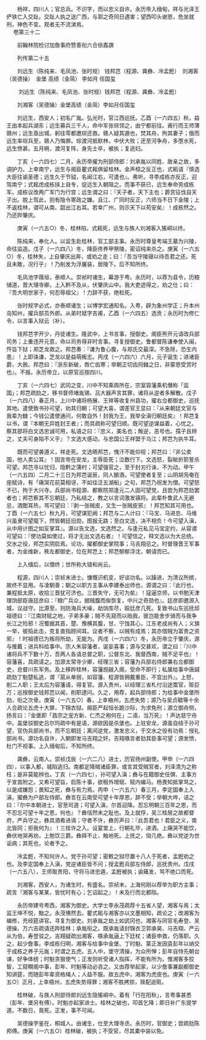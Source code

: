 <!-- { "loadSidebar": true } -->
　　杨祥，四川人；官总兵。不识字，而以忠义自许。永历帝入缅甸，祥与光泽王俨铁亡入交趾。交趾人执之送广西，与郭之奇同日遇害；望西叩头谢恩，危坐就刑，神色不变。观者无不流涕焉。  
　 
卷第三十二

　　前翰林院检讨加詹事府赞善衔六合徐鼒譔

　　列传第二十五

　　刘远生（陈纯来、毛凤池、张时规） 钱邦芑（程源、龚彝、冷孟銋）　刘湘客（吴德操）　金堡 高绩（金简） 李如月 任国玺

　　 刘远生（陈纯来、毛凤池、张时规）钱邦芑（程源、龚彝、冷孟銋）

　　刘湘客（吴德操）金堡高绩（金简）李如月任国玺

　　刘远生，西安人；初名广胤。弘光时，官江西巡抚。乙酉（一六四五）秋，益王由本起兵湖东；远生募兵三千人，命中军张琮领之，由宁都前往。甫行而王师薄赣州；远生亟出城，躬往雩都邀琮还救。赣人疑其遁也，焚其舟，拘其妻子；俄而远生率琮兵至，赣人乃悔罪。琮渡河抵默林，中伏大败；还至河争舟，多堕水死，远生愤甚。五月朔，渡河复阵，身先士卒，被执；复逃妇。

　　丁亥（一六四七）二月，永历帝擢为刑部侍郎：刘承胤以同姓、故亲之故，多调护力。上幸南宁，远生与阁臣瞿式耜俱留桂林。金声桓之反正也，式耜请『慎选大臣往谕圣德；远生久于节钺，名闻江右，可遣也』。弗听。寻李成栋亦反正，迎驾南宁；式耜虑成栋挟上自专，促远生入朝阻之。而事不获已，远生奉命劳成栋军。成栋议改两广军门为行宫；远生谓之曰：『天子者，天下主也；爵赏征伐自天子出。脱上驾此，则有隐令寄政之嫌。且江、广同时反正，六师当不日下金陵；上不返桂林，谓可从南、韶出江右耳。若幸广州，则示天下以苟安矣』！成栋然之。乃还跸肇庆。

　　庚寅（一六五○）冬，桂林陷，式耜死，远生与族人刘湘客入猺峒以终。

　　陈纯来，奉化人。以监生赴桂林，官工部主事。永历时尊皇考端王墓为兴陵，命往监造。戊子（一六四八）冬，降臣佟养甲祭陵，密诏纯来杀之。庚寅（一六五○）冬，桂林失，上自肇庆出奔，或劝之走；曰：『吾当守陵寝以待吾君之还。死且未敢，况行乎』！乃削发为浮屠装，居陵下。后不知所终。

　　毛凤池字薇垣，泰顺人。崇祯时诸生，幕游于粤。永历时，以荐为县令，历粮储道，晋大理寺卿。上入黔不及从，伏肇庆山中。我大吏迹得之，劝之仕；曰：『吾大明世家子，何忍辱祖父』！力辞不获，绝粒死。

　　张时规字必式，亦泰顺诸生；以博学宏通知名。入粤，辟为象州学正；升本州岛知州，擢兵部员外郎。从弟时斌字吉甫，乙酉（一六四五）选贡；永历时为修仁令，以言事入狱云（补）。

　　钱邦芑字开少，丹徒诸生。隆武中，上书言事，授御史。阁臣熊开元请改兵部司务；上重违开元意，命以司务得非时言事。寻复授御史。鲁都督陈谦奉使入闽，忤旨下狱；郑芝龙救之。邦芑奏：『谦为鲁心腹，与郑氏交最深。不急除，恐生内患』！上即诛谦，芝龙以是益萌叛志。丙戌（一六四六）六月，元子诞生；进诸臣爵，大赦。邦芑曰：『浙东新破，唇亡齿寒；举朝正切齿同雠之日，非蒙恩受赏时也』。不报。永历帝立，以原官巡按四川。

　　丁亥（一六四七）武冈之变，川中不知乘舆所在，宗室容藩乘机僭称「监国」；邦芑疏劾之，移书督师堵胤锡、吕大器声言其罪，诸将从逆者多解散。戊子（一六四八）春正月，上川中诸将杨展、王祥等收复州县功，擢右佥都御史，巡抚其地。遣使致书孙可望，劝其归朝；可望大喜，谓差官王显曰：『从来朝廷文官与我辈为雠；今钱公遣使通问，何敢自外！封我为王，我举全滇归朝廷矣』！邦芑复以书，谓『本朝无异姓封王者』；而具疏称可望归顺。既可望逆谋益着，心忧之。察其部将白文选忠诚可用，私语之曰：『忠义，美名也；叛逆，恶号也。孺子且辨之，丈夫可身陷不义乎』？文选大感动，与忠国公王祥盟于乌江；邦芑为执牛耳。

　　既而可望袭遵义，祥走死。文选晤邦芑，愧汗不能仰视；邦芑曰：『非公卖国，他人卖公耳』！因言帝在安龙，主辱臣死；泣数行下。文选怒，裂眦折箭誓杀可望。邦芑寻以忧归，隐黔之蒲村；可望强官之，至于封刃行诛，不为动。甲午（一六五四）二月二十三日为邦芑诞辰，同人酿酒，可望使者复至；山阴胡凫奄在座赋诗，有「痛哭花前莫相讶，不如往泛五湖船」之句，邦芑乃祝发为僧。可望怒不已，拘于大兴寺。兵部尚书程源、都察院郑逢元二人固可望党，且尝为邦芑劾罢者也；邦芑察其不忘朝廷，乃私结之，教之以言词激发镇将。此辈朴鲁武人无避忌，酒酣耳热，骂可望曰：『剥一张贼皮，又生一张贼皮邪』！邦芑知其可用也。丁酉（一六五七）秋九月，可望谋犯阙；邦芑与二人计曰：『马宝、马进忠、马维兴虽隶可望麾下，然皆朝廷旧勋，图报无路；至白文选，决不相负！今可望入滇，从中用计图之如反掌耳』。源以告文选，文选然之。与逢元私见马宝定约，从容谓可望曰：『使功莫如使过，将才无出文选右者』！可望信之，释文选以为大总统。交水之役，邦芑实阴启焉。论功，擢都御史掌院事；马吉翔忌之。时督理晋王军事者，为金维新，秩左都御史，位在邦芑上；邦芑郁郁浮沈，朝请而已。

　　上入缅后，以僧终；世所称大错和尚云。

　　程源，四川人；崇祯末进士。慷慨识机变，好谈功名。以躁进，为清议所摈，故终不显用。与凌駉善；駉之以职方主事从李建泰出师也，源谓之曰：『此行也，兼程抵太原，收拾三晋犹可济也。三晋失守，无可为矣』！寇逼京师，以书勉天津理饷部臣唐廷彦曰：『粮广兵众，据贼腹而俟恢复，中兴之奇勋也』。廷彦即邀源入城，议战守。比源至，则防海兵大噪，劫饷库尽，殴廷彦几死。复致书山东巡抚邱祖德曰：『江南财赋之地，子弟多豪；贼不先窥而以贻我，彼岂能舍步骑而与我争长江之险邪！况蜀据其首，楚、豫横其腹，甘、宁蚀其心，江东老成尚有人；义旗一举，彼捣此击，克复直指顾间耳。议者不察，以贼有成焉；其亦借贼为富贵之资邪』！时祖德已为叛将所劫，无能为。丙戌（一六四六）冬，永历帝立于肇庆，源与推戴；进兵科给事中。宗人朱容藩者，诞妄喜事；源与交甚欢，谓之曰：『川中诸将兵不下数十万，吾两人各请总督之职，公督东北、我督西南，贼不足平也』！容藩喜，具疏请之。加源太常寺少卿，经理三省；容藩为兵部右侍郎兼右佥都御史，总督川东军务。及上移跸桂林，容藩觊觎入阁，受命不即行；私属给事中唐諴疏劾丁魁楚私逃，谓『扈从单弱，如容藩、程源皆拥戴重臣，不宜出外』。上怒，削二人职；王太后为容藩请，得复官。源入贵州，以经理三省札付沿途鬻官，赃巨万；巡按御史钱邦芑以闻，削职逮问。久之，用荐，起兵部侍郎；为给事中金堡所劾，衔之次骨。庚寅（一六五○）春，上幸梧州，五虎失势；源乃与吴贞毓等十余人合疏论五虎十大罪，下锦衣狱。阁臣严起恒长跪沙际，为求免刑；源立御舟侧，扬言曰：『金堡即「昌宗之宠方新、仁杰之袍何在」二语，当万死』！声达慈宁舟中。盖堡驳御史吕尔玙疏中有是语，源欲因是杀堡也。上驻安龙，源虽自结于孙可望，官伪兵部尚书，而不忘朝廷；离间逆党，激发忠义，于交水之役有功焉：授礼部尚书。源功名自许，入朝即发马吉翔之奸。吉翔嗾言者劾其臣事可望；源发愤，杜门不视事。上入缅甸后，不知所终。

　　龚彝，云南人。崇祯戊辰（一六二八）进士，历官扬州副使。甲申（一六四四），以事入都，城陷逃归。南都定降贼诸臣罪，或言其受贼官者，刘泽清为之称枉；是非莫能辨也。丁亥（一六四七），孙可望入滇；彝与在籍御史任僎、主事方于宣首附之。又希可望旨，启陈十事，欲租外增赋、赋内编马。杨畏知抵掌骂之，以是成嫌怨；畏知之死，彝与有力焉。丙申（一六五六）春三月，李定国奉上入滇，擢彝为户部左侍郎。彝言在云南受可望十年厚恩，辞不受；举朝大哗，诘之曰：『尔中本朝进士，官至司道；可望入滇，尔首迎降。忍忘明朝三百年之恩，而不忍忘可望十年之恩，何也』？彝恬然未之耻也。及上就俘，吴三桂居之故都督府，严兵守之，彝具酒肴进谒；守者不许，彝厉声曰：『此吾君也！君臣之义，南北皆同；拒我何为』！三桂许之入。设宴堂上，行朝礼毕，进酒。上痛哭不能饮，彝伏地哭再劝，上勉饮三爵。彝拜不止，触地死。上抚之，恸几绝。彝以党逆为世诟病；其死也，论者予之。

　　冷孟銋，不知何许人。党于孙可望；密敕之狱尽置十八人于死者，孟銋劝之也。及李定国奉上入滇，党逆诸臣皆不问；授孟銋兵部左侍郎，巡抚贵州。戊戌（一六五八），王师取贵阳，守将马进忠遁，孟銋被执；谕薙发，骂不绝口而死。

　　刘湘客，西安人，为诸生时，有盛名。崇祯末，上海何刚以荐举为职方主事；疏言『湘客与某某，皆忧时有心；乞诏起之』！未及行而北都陷。

　　永历帝建号粤西，湘客为御史。大学士李永茂疏荐十五省人望，湘客与焉；太监王坤不悦，黜之。永茂怫然去。瞿式耜与湘客亦以文墨相知，疏论之；改湘客为编修，充经筵讲官。寻复为御史。刘承胤之劫上如武冈也，湘客与同官毛寿登、吴德操、万六吉疏请还跸桂林；承胤衔之。既承胤请封锦衣卫郭承昊、马吉翔、严云从为伯，寿登驳之。吉翔疑疏出湘客，嗾承胤逼上下廷杖；诸臣申救，仍落职。久之，起少詹事。李成栋归明，湘客与给事中金堡、丁时魁、蒙正发因袁彭年以纳交于成栋之养子元胤；时谓之五虎。五人中，堡守清操，为众所惮；彭年自恃先朝台谏，好争体统；时魁贪狠使气；正发则听受诸人指挥，不能有所为。惟湘客多狡智，工窥瞷阁中事，彭年、时魁等动必咨之。又由荐举起家，以少詹事兼副都御史知讲筵，而随彭年辈资格绳人；人益不服。故五虎中，湘客为虎皮也。庚寅（一六五○）正月，上幸梧州，五虎失势得罪；湘客不胜拷掠，赎配追赃。

　　桂林破，与族人刑部侍郎刘远生隐猺峒中。着有「行在阳秋」，言粤事甚悉（彭年、堡另有傅）。时魁亦起家进士。桂林之破也，叩首乞降；即日补广东提学道。不数日，竟死。正发，事不可闻。

　　吴德操字鉴在，桐城人。由诸生，仕至大理寺丞。永历时，官御史；尝疏劾陈邦傅。庚寅（一六五○）桂林破，被执；不受官，尽其橐中装以免。

